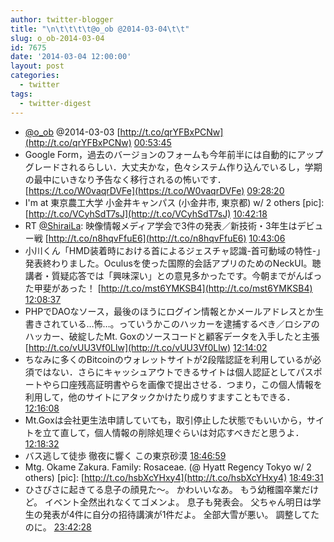 ```yaml
---
author: twitter-blogger
title: "\n\t\t\t\t@o_ob @2014-03-04\t\t"
slug: o_ob-2014-03-04
id: 7675
date: '2014-03-04 12:00:00'
layout: post
categories:
  - twitter
tags:
  - twitter-digest
---
```


*   [@o_ob](https://twitter.com/o_ob) @2014-03-03 [http://t.co/qrYFBxPCNw](http://t.co/qrYFBxPCNw) [00:53:45](https://twitter.com/o_ob/statuses/440515380067323905)
*   Google Form，過去のバージョンのフォームも今年前半には自動的にアップグレードされるらしい．大丈夫かな，色々システム作り込んでいるし，学期の最中にいきなり予告なく移行されるの怖いです． [https://t.co/W0vaqrDVFe](https://t.co/W0vaqrDVFe) [09:28:20](https://twitter.com/o_ob/statuses/440644876628000768)
*   I'm at 東京農工大学 小金井キャンパス (小金井市, 東京都) w/ 2 others [pic]: [http://t.co/VCyhSdT7sJ](http://t.co/VCyhSdT7sJ) [10:42:18](https://twitter.com/o_ob/statuses/440663491188641792)
*   RT [@ShiraiLa](https://twitter.com/ShiraiLa): 映像情報メディア学会で3件の発表／新技術・3年生はデビュー戦 [http://t.co/n8hqvFfuE6](http://t.co/n8hqvFfuE6) [10:43:06](https://twitter.com/o_ob/statuses/440663695161442304)
*   小川くん「HMD装着時における首によるジェスチャ認識-首可動域の特性-」発表終わりました。Oculusを使った国際的会話アプリのためのNeckUI。聴講者・質疑応答では「興味深い」との意見多かったです。今朝までがんばった甲斐があった！ [http://t.co/mst6YMKSB4](http://t.co/mst6YMKSB4) [12:08:37](https://twitter.com/o_ob/statuses/440685216684720128)
*   PHPでDAOなソース，最後のほうにログイン情報とかメールアドレスとか生書きされている…怖…。っていうかこのハッカーを逮捕するべき／ロシアのハッカー、破綻したMt. Goxのソースコードと顧客データを入手したと主張 [http://t.co/vUU3Vf0Llw](http://t.co/vUU3Vf0Llw) [12:14:02](https://twitter.com/o_ob/statuses/440686579137265664)
*   ちなみに多くのBitcoinのウォレットサイトが2段階認証を利用しているが必須ではない．さらにキャッシュアウトできるサイトは個人認証としてパスポートやら口座残高証明書やらを画像で提出させる．つまり，この個人情報を利用して，他のサイトにアタックかけたり成りすますこともできる． [12:16:08](https://twitter.com/o_ob/statuses/440687107032371200)
*   Mt.Goxは会社更生法申請していても，取引停止した状態でもいいから，サイトを立て直して，個人情報の削除処理ぐらいは対応すべきだと思うよ． [12:18:32](https://twitter.com/o_ob/statuses/440687710693380096)
*   バス逃して徒歩 徹夜に響く この東京砂漠 [18:46:59](https://twitter.com/o_ob/statuses/440785466799837184)
*   Mtg. Okame Zakura. Family: Rosaceae. (@ Hyatt Regency Tokyo w/ 2 others) [pic]: [http://t.co/hsbXcYHxy4](http://t.co/hsbXcYHxy4) [18:49:31](https://twitter.com/o_ob/statuses/440786106570010624)
*   ひさびさに起きてる息子の顔見た〜。 かわいいなあ。 もう幼稚園卒業だけど。 イベント全然出れなくてゴメンよ。 息子も発表会。 父ちゃん明日は学生の発表が4件に自分の招待講演が1件だよ。 全部大雪が悪い。 調整してたのに。 [23:42:28](https://twitter.com/o_ob/statuses/440859828601094144)